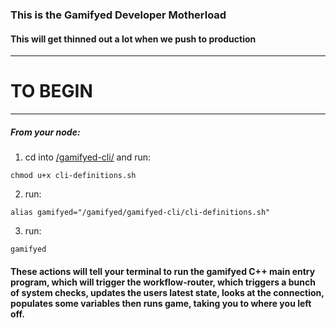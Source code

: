 ### This is the Gamifyed Developer Motherload
#### This will get thinned out a lot when we push to production

***
# TO BEGIN
***

##### From your node:

1. cd into [/gamifyed-cli/](/gamifyed-cli/) and run:

`chmod u+x cli-definitions.sh`

2. run:

`alias gamifyed="/gamifyed/gamifyed-cli/cli-definitions.sh"`

3. run:

`gamifyed`

#### These actions will tell your terminal to run the gamifyed C++ main entry program, which will trigger the workflow-router, which triggers a bunch of system checks, updates the users latest state, looks at the connection, populates some variables then runs game, taking you to where you left off. 


